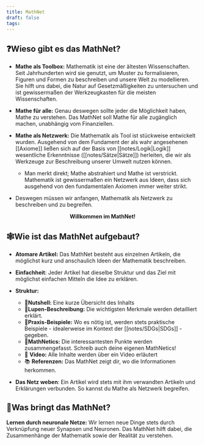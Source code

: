 ```yaml
---
title: MathNet
draft: false
tags:
---
```

## ❓Wieso gibt es das MathNet?

- **Mathe als Toolbox:** Mathematik ist eine der ältesten Wissenschaften. Seit Jahrhunderten wird sie genutzt, um Muster zu formalisieren, Figuren und Formen zu beschreiben und unsere Welt zu modellieren. Sie hilft uns dabei, die Natur auf Gesetzmäßigkeiten zu untersuchen und ist gewissermaßen der Werkzeugkasten für die meisten Wissenschaften.

- **Mathe für alle:** Genau deswegen sollte jeder die Möglichkeit haben, Mathe zu verstehen. Das MathNet soll Mathe für alle zugänglich machen, unabhängig vom Finanziellen.

- **Mathe als Netzwerk:** Die Mathematik als Tool ist stückweise entwickelt wurden. Ausgehend von dem Fundament der als wahr angesehenen [[Axiome]] ließen sich auf der Basis von [[notes/Logik|Logik]]  wesentliche Erkenntnisse ([[notes/Sätze|Sätze]]) herleiten, die wir als Werkzeuge zur Beschreibung unserer Umwelt nutzen können. 

	- Man merkt direkt; Mathe abstrahiert und Mathe ist verstrickt. Mathematik ist gewissermaßen ein Netzwerk aus Ideen, dass sich ausgehend von den fundamentalen Axiomen immer weiter strikt.

- Deswegen müssen wir anfangen, Mathematik als Netzwerk zu beschreiben und zu begreifen. 

<p align="center"><b> Willkommen im MathNet! </b></p>

## 🕸️Wie ist das MathNet aufgebaut?

- **Atomare Artikel:** Das MathNet besteht aus einzelnen Artikeln, die möglichst kurz und anschaulich Ideen der Mathematik beschreiben. 

- **Einfachheit**: Jeder Artikel hat dieselbe Struktur und das Ziel mit möglichst einfachen Mitteln die Idee zu erklären.

- **Struktur:** 

	- 🥜**Nutshell:** Eine kurze Übersicht des Inhalts
	- 🔎**Lupen-Beschreibung:** Die wichtigsten Merkmale werden detailliert erklärt. 
	- 🔨**Praxis-Beispiele:** Wo es nötig ist, werden stets praktische Beispiele - idealerweise im Kontext der [[notes/SDGs|SDGs]] - gegeben.
	- 🧲**MathNetics:** Die interessantesten Punkte werden zusammengefasst. Schreib auch deine eigenen MathNetics!
	- 🎥 **Video:** Alle Inhalte werden über ein Video erläutert
	- 📚 **Referenzen:** Das MathNet zeigt dir, wo die Informationen herkommen.
 
- **Das Netz weben**: Ein Artikel wird stets mit ihm verwandten Artikeln und Erklärungen verbunden. So kannst du Mathe als Netzwerk begreifen. 

## 🎯Was bringt das MathNet?

**Lernen durch neuronale Netze:** Wir lernen neue Dinge stets durch Verknüpfung neuer Synapsen und Neuronen. Das MathNet hilft dabei, die Zusammenhänge der Mathematik sowie der Realität zu verstehen.


